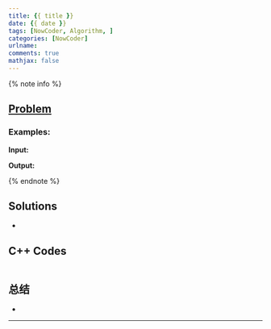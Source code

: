 ```yaml
---
title: {{ title }}
date: {{ date }}
tags: [NowCoder, Algorithm, ]
categories: [NowCoder]
urlname:
comments: true
mathjax: false
---
```


<meta name="referrer" content="no-referrer" />

{% note info %}
## [Problem]()   

### Examples:
**Input:**
> 
 
**Output:**
> 

{% endnote %}
<!--more-->

## Solutions
- 


## C++ Codes

```C++

```

## 总结
- 

------
